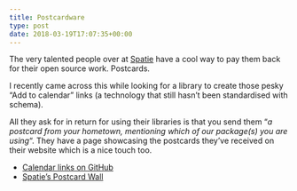 ```yaml
---
title: Postcardware
type: post
date: 2018-03-19T17:07:35+00:00
---
```

The very talented people over at [Spatie][1] have a cool way to pay them back for their open source work. Postcards.

I recently came across this while looking for a library to create those pesky &#8220;Add to calendar&#8221; links (a technology that still hasn&#8217;t been standardised with schema).

All they ask for in return for using their libraries is that you send them &#8220;_a postcard from your hometown, mentioning which of our package(s) you are using_&#8220;. They have a page showcasing the postcards they&#8217;ve received on their website which is a nice touch too.

  * [Calendar links on GitHub][2]
  * [Spatie&#8217;s Postcard Wall][3]

 [1]: https://spatie.be/en
 [2]: https://github.com/spatie/calendar-links#postcardware
 [3]: https://spatie.be/en/opensource/postcards
